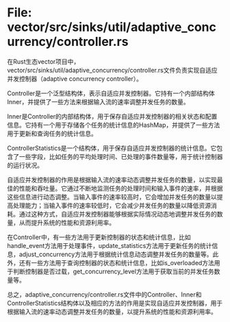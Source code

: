 # File: vector/src/sinks/util/adaptive_concurrency/controller.rs

在Rust生态vector项目中，vector/src/sinks/util/adaptive_concurrency/controller.rs文件负责实现自适应并发控制器（adaptive concurrency controller）。

Controller<L>是一个泛型结构体，表示自适应并发控制器。它持有一个内部结构体Inner，并提供了一些方法来根据输入流的速率调整并发任务的数量。

Inner是Controller的内部结构体，用于保存自适应并发控制器的相关状态和配置信息。它持有一个用于存储各个任务的统计信息的HashMap，并提供了一些方法用于更新和查询任务的统计信息。

ControllerStatistics是一个结构体，用于保存自适应并发控制器的统计信息。它包含了一些字段，比如任务的平均处理时间、已处理的事件数量等，用于统计控制器的运行状况。

自适应并发控制器的作用是根据输入流的速率动态调整并发任务的数量，以实现最佳的性能和吞吐量。它通过不断地监测任务的处理时间和输入事件的速率，并根据这些信息进行动态调整。当输入事件的速率较高时，它会增加并发任务的数量以提高处理能力；当输入事件的速率较低时，它会减少并发任务的数量以降低资源消耗。通过这种方式，自适应并发控制器能够根据实际情况动态地调整并发任务的数量，从而提升系统的性能和资源利用率。

在Controller<L>中，有一些方法用于更新控制器的状态和统计信息，比如handle_event方法用于处理事件，update_statistics方法用于更新任务的统计信息，adjust_concurrency方法用于根据统计信息动态调整并发任务的数量等。此外，还有一些方法用于查询控制器的状态和统计信息，比如is_overloaded方法用于判断控制器是否过载，get_concurrency_level方法用于获取当前的并发任务数量等。

总之，adaptive_concurrency/controller.rs文件中的Controller<L>、Inner和ControllerStatistics结构体以及相应的方法的作用是实现自适应并发控制器，用于根据输入流的速率动态调整并发任务的数量，以提升系统的性能和资源利用率。

